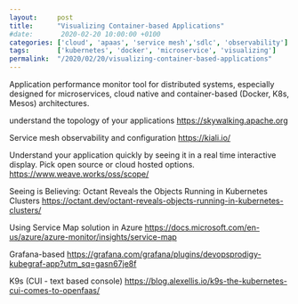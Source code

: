 ```yaml
---
layout:     post
title:      "Visualizing Container-based Applications"
#date:       2020-02-20 10:00:00 +0100
categories: ['cloud', 'apaas', 'service mesh','sdlc', 'observability'] 
tags:       ['kubernetes', 'docker', 'microservice', 'visualizing']
permalink:  "/2020/02/20/visualizing-container-based-applications"
---
```


Application performance monitor tool for distributed systems, especially designed for microservices, cloud native and container-based (Docker, K8s, Mesos) architectures.

understand the topology of your applications
https://skywalking.apache.org

<!-- more -->

Service mesh observability and configuration
https://kiali.io/


Understand your application quickly by seeing it in a real time interactive display. Pick open source or cloud hosted options.
https://www.weave.works/oss/scope/


Seeing is Believing: Octant Reveals the Objects Running in Kubernetes Clusters
https://octant.dev/octant-reveals-objects-running-in-kubernetes-clusters/


Using Service Map solution in Azure
https://docs.microsoft.com/en-us/azure/azure-monitor/insights/service-map


Grafana-based
https://grafana.com/grafana/plugins/devopsprodigy-kubegraf-app?utm_sq=gasn67je8f


K9s (CUI - text based console)
https://blog.alexellis.io/k9s-the-kubernetes-cui-comes-to-openfaas/

